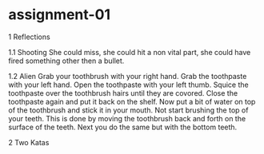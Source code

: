 # assignment-01

1 Reflections

1.1     Shooting
She could miss, she could hit a non vital part, she could have fired something other then a bullet.

1.2     Alien
Grab your toothbrush with your right hand. Grab the toothpaste with your left hand. Open the toothpaste with your left thumb. Squice the toothpaste over the toothbrush hairs until they are covored. Close the toothpaste again and put it back on the shelf. Now put a bit of water on top of the toothbrush and stick it in your mouth. Not start brushing the top of your teeth. This is done by moving the toothbrush back and forth on the surface of the teeth. Next you do the same but with the bottom teeth.

2 Two Katas
